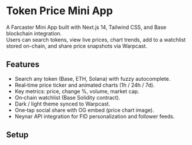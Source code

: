 # Token Price Mini App

A Farcaster Mini App built with Next.js 14, Tailwind CSS, and Base blockchain integration.  
Users can search tokens, view live prices, chart trends, add to a watchlist stored on-chain, and share price snapshots via Warpcast.

## Features

- Search any token (Base, ETH, Solana) with fuzzy autocomplete.
- Real‑time price ticker and animated charts (1h / 24h / 7d).
- Key metrics: price, change %, volume, market cap.
- On‑chain watchlist (Base Solidity contract).
- Dark / light theme synced to Warpcast.
- One‑tap social share with OG embed (price chart image).
- Neynar API integration for FID personalization and follower feeds.

## Setup

